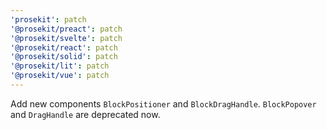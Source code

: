 ```yaml
---
'prosekit': patch
'@prosekit/preact': patch
'@prosekit/svelte': patch
'@prosekit/react': patch
'@prosekit/solid': patch
'@prosekit/lit': patch
'@prosekit/vue': patch
---
```


Add new components `BlockPositioner` and `BlockDragHandle`. `BlockPopover` and `DragHandle` are deprecated now.
